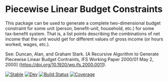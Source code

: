 # Piecewise Linear Budget Constraints

This package can be used to generate a complete two-dimensional budget constraint for some unit
(person, benefit-unit, household, etc.) for some tax-benefit system. That is, a
list points describing the combinations of net income that the unit would get for different values of gross income (or hours worked, wages, etc.).

See:
Duncan, Alan, and Graham Stark. [A Recursive Algorithm to Generate Piecewise Linear Budget Contraints, IFS Working Paper 2000/01 May 2, 2000] (https://doi.org/10.1920/wp.ifs.2000.0011).

[![Stable](https://img.shields.io/badge/docs-stable-blue.svg)](https://grahamstark.github.io/BudgetConstraints.jl/stable)
[![Dev](https://img.shields.io/badge/docs-dev-blue.svg)](https://grahamstark.github.io/BudgetConstraints.jl/dev)
[![Build Status](https://travis-ci.com/grahamstark/BudgetConstraints.jl.svg?branch=master)](https://travis-ci.com/grahamstark/BudgetConstraints.jl)
[![Coverage](https://codecov.io/gh/grahamstark/BudgetConstraints.jl/branch/master/graph/badge.svg)](https://codecov.io/gh/grahamstark/BudgetConstraints.jl)
